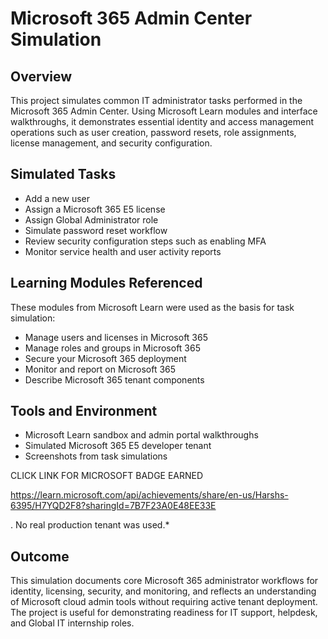 
# Microsoft 365 Admin Center Simulation

## Overview

This project simulates common IT administrator tasks performed in the Microsoft 365 Admin Center. Using Microsoft Learn modules and interface walkthroughs, it demonstrates essential identity and access management operations such as user creation, password resets, role assignments, license management, and security configuration.

## Simulated Tasks

- Add a new user
- Assign a Microsoft 365 E5 license
- Assign Global Administrator role
- Simulate password reset workflow
- Review security configuration steps such as enabling MFA
- Monitor service health and user activity reports

## Learning Modules Referenced

These modules from Microsoft Learn were used as the basis for task simulation:

- Manage users and licenses in Microsoft 365
- Manage roles and groups in Microsoft 365
- Secure your Microsoft 365 deployment
- Monitor and report on Microsoft 365
- Describe Microsoft 365 tenant components

## Tools and Environment

- Microsoft Learn sandbox and admin portal walkthroughs
- Simulated Microsoft 365 E5 developer tenant
- Screenshots from task simulations

CLICK LINK FOR MICROSOFT BADGE EARNED

https://learn.microsoft.com/api/achievements/share/en-us/Harshs-6395/H7YQD2F8?sharingId=7B7F23A0E48EE33E

. No real production tenant was used.*

## Outcome

This simulation documents core Microsoft 365 administrator workflows for identity, licensing, security, and monitoring, and reflects an understanding of Microsoft cloud admin tools without requiring active tenant deployment. The project is useful for demonstrating readiness for IT support, helpdesk, and Global IT internship roles.
